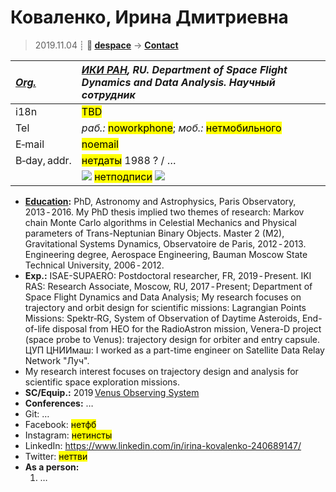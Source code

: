 # Коваленко, Ирина Дмитриевна
> 2019.11.04 ┊ **🚀 [despace](index.md)** → **[Contact](contact.md)**

|*[Org.](contact.md)*|*[ИКИ РАН](zz_iki_ras.md), RU. Department of Space Flight Dynamics and Data Analysis. Научный сотрудник*|
|:--|:--|
|i18n| <mark>TBD</mark> |
|Tel| *раб.:* <mark>noworkphone</mark>; *моб.:* <mark>нетмобильного</mark> |
|E‑mail| <mark>noemail</mark> |
|B‑day, addr.| <mark>нетдаты</mark> 1988 ? / … |
|| [![](f/contact/k/kovalenko_001_photo_thumb.jpg)](f/contact/k/kovalenko_001_photo.jpg) <mark>нетподписи</mark> [![](f/contact//_001_sign_thumb.jpg)](f/contact//_001_sign.png) |

   - **[Education](edu.md):** PhD, Astronomy and Astrophysics, Paris Observatory, 2013 ‑ 2016. My PhD thesis implied two themes of research: Markov chain Monte Carlo algorithms in Celestial Mechanics and Physical parameters of Trans-Neptunian Binary Objects. Master 2 (M2), Gravitational Systems Dynamics, Observatoire de Paris, 2012 ‑ 2013. Engineering degree, Aerospace Engineering, Bauman Moscow State Technical University, 2006 ‑ 2012.
   - **Exp.:** ISAE-SUPAERO: Postdoctoral researcher, FR, 2019 ‑ Present. IKI RAS: Research Associate, Moscow, RU, 2017 ‑ Present; Department of Space Flight Dynamics and Data Analysis; My research focuses on trajectory and orbit design for scientific missions: Lagrangian Points Missions: Spektr‑RG, System of Observation of Daytime Asteroids, End-of-life disposal from HEO for the RadioAstron mission, Venera-D project (space probe to Venus): trajectory design for orbiter and entry capsule. ЦУП ЦНИИмаш: I worked as a part-time engineer on Satellite Data Relay Network "Луч".
   - My research interest focuses on trajectory design and analysis for scientific space exploration missions. 
   - **SC/Equip.:** 2019 [Venus Observing System](venus_observing_system.md)
   - **Conferences:** …
   - Git: …
   - Facebook: <mark>нетфб</mark>
   - Instagram: <mark>нетинсты</mark>
   - LinkedIn: <https://www.linkedin.com/in/irina-kovalenko-240689147/>
   - Twitter: <mark>неттви</mark>
   - **As a person:**
      1. …
